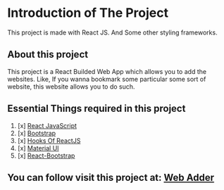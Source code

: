 # Introduction of The Project

This project is made with React JS. And Some other styling frameworks.

## About this project

This project is a React Builded Web App which allows you to add the websites. Like, If you wanna bookmark some particular some sort of website, this website allows you to do such.

## Essential Things required in this project

1. [x] [React JavaScript]('https://reactjs.org/')
1. [x] [Bootstrap]('https://getbootstrap.com/')
1. [x] [Hooks Of ReactJS]('https://reactjs.org/docs/hooks-intro.html')
1. [x] [Material UI]('https://mui.com/material-ui/getting-started/overview/')
1. [x] [React-Bootstrap]('https://react-bootstrap.github.io/')

## You can follow visit this project at: [Web Adder]('https://nayal404.github.io/reactWebAdder/')
